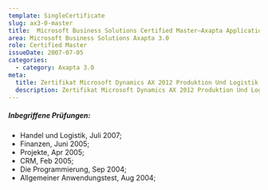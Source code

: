 ```yaml
---
template: SingleCertificate
slug: ax3-0-master
title:  Microsoft Business Solutions Certified Master–Axapta Application
area: Microsoft Business Solutions Axapta 3.0
role: Certified Master
issueDate: 2007-07-05
categories:
  - category: Axapta 3.0
meta:
  title: Zertifikat Microsoft Dynamics AX 2012 Produktion Und Logistik
  description: Zertifikat Microsoft Dynamics AX 2012 Produktion Und Logistik
---
```

##### Inbegriffene Prüfungen:

* Handel und Logistik, Juli 2007;
* Finanzen, Juni 2005;
* Projekte, Apr 2005;
* CRM, Feb 2005;
* Die Programmierung, Sep 2004;
* Allgemeiner Anwendungstest, Aug 2004;